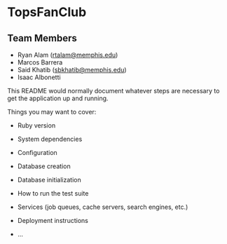 # TopsFanClub

## Team Members 
- Ryan Alam (rtalam@memphis.edu)
- Marcos Barrera 
- Said Khatib (sbkhatib@memphis.edu)
- Isaac Albonetti


This README would normally document whatever steps are necessary to get the
application up and running.

Things you may want to cover:

* Ruby version

* System dependencies

* Configuration

* Database creation

* Database initialization

* How to run the test suite

* Services (job queues, cache servers, search engines, etc.)

* Deployment instructions

* ...

